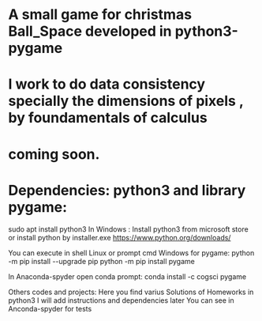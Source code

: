 # A small game for christmas Ball_Space developed in python3-pygame
# I work to do data consistency specially the dimensions of pixels , by foundamentals  of calculus
# coming soon.

# Dependencies: python3 and library pygame:
sudo apt install python3
In Windows : 
Install python3 from microsoft store or install python  by installer.exe
https://www.python.org/downloads/


You can execute in shell Linux or prompt cmd Windows for pygame:
python -m pip install --upgrade pip
python -m pip install pygame

In Anaconda-spyder open conda prompt:
conda install -c cogsci pygame


Others codes and projects:
Here you find varius Solutions of Homeworks in python3
I will add instructions and dependencies later
You can see in Anconda-spyder for tests 

